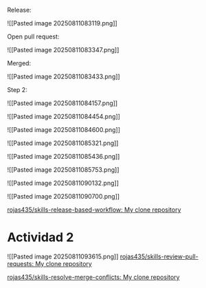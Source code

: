 

Release:

![[Pasted image 20250811083119.png]]

Open pull request:

![[Pasted image 20250811083347.png]]

Merged:

![[Pasted image 20250811083433.png]]



Step 2:

![[Pasted image 20250811084157.png]]

![[Pasted image 20250811084454.png]]

![[Pasted image 20250811084600.png]]

![[Pasted image 20250811085321.png]]

![[Pasted image 20250811085436.png]]

![[Pasted image 20250811085753.png]]

![[Pasted image 20250811090132.png]]

![[Pasted image 20250811090700.png]]

[rojas435/skills-release-based-workflow: My clone repository](https://github.com/rojas435/skills-release-based-workflow)


# Actividad 2

![[Pasted image 20250811093615.png]]
[rojas435/skills-review-pull-requests: My clone repository](https://github.com/rojas435/skills-review-pull-requests)

[rojas435/skills-resolve-merge-conflicts: My clone repository](https://github.com/rojas435/skills-resolve-merge-conflicts)
